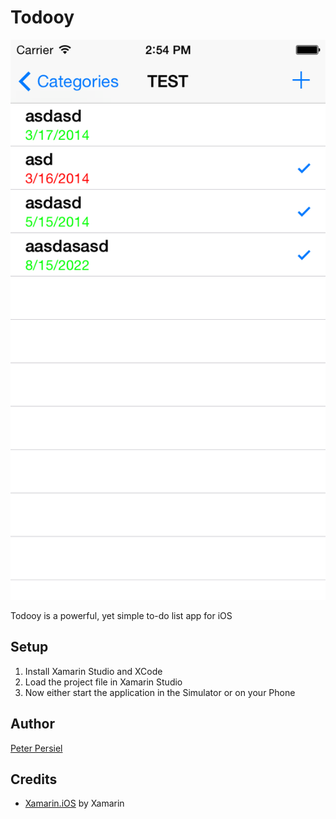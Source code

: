 # Todooy

![Todooy](screenshot.png)

Todooy is a powerful, yet simple to-do list app for iOS

## Setup

1. Install Xamarin Studio and XCode
2. Load the project file in Xamarin Studio
3. Now either start the application in the Simulator or on your Phone

## Author
<a href="http://peterpersiel.com">Peter Persiel</a>

## Credits

* <a href="http://xamarin.com/ios">Xamarin.iOS</a> by Xamarin

